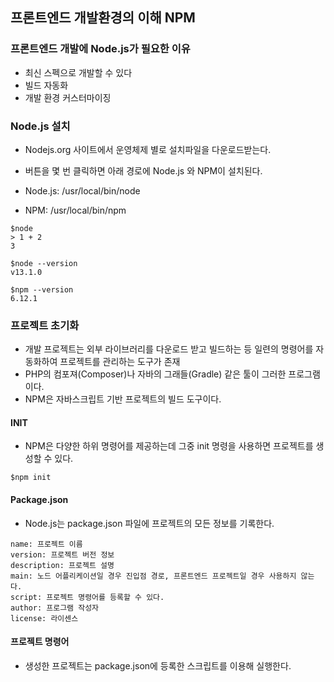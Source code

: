 ## 프론트엔드 개발환경의 이해 NPM


### 프론트엔드 개발에 Node.js가 필요한 이유
- 최신 스펙으로 개발할 수 있다
- 빌드 자동화
- 개발 환경 커스터마이징


### Node.js 설치

- Nodejs.org 사이트에서 운영체제 별로 설치파일을 다운로드받는다.
- 버튼을 몇 번 클릭하면 아래 경로에 Node.js 와 NPM이 설치된다.

- Node.js: /usr/local/bin/node
- NPM: /usr/local/bin/npm

```
$node
> 1 + 2
3
```

```
$node --version
v13.1.0
```

```
$npm --version
6.12.1
```

### 프로젝트 초기화

- 개발 프로젝트는 외부 라이브러리를 다운로드 받고 빌드하는 등 일련의 명령어를 자동화하여 프로젝트를 관리하는 도구가 존재
- PHP의 컴포져(Composer)나 자바의 그래들(Gradle) 같은 툴이 그러한 프로그램이다.
- NPM은 자바스크립트 기반 프로젝트의 빌드 도구이다.


#### INIT

- NPM은 다양한 하위 명령어를 제공하는데 그중 init 명령을 사용하면 프로젝트를 생성할 수 있다.

```
$npm init
```

#### Package.json

- Node.js는 package.json 파일에 프로젝트의 모든 정보를 기록한다.

```
name: 프로젝트 이름
version: 프로젝트 버전 정보
description: 프로젝트 설명
main: 노드 어플리케이션일 경우 진입점 경로, 프론트엔드 프로젝트일 경우 사용하지 않는다.
script: 프로젝트 명령어를 등록할 수 있다.
author: 프로그램 작성자
license: 라이센스
```

#### 프로젝트 명령어
- 생성한 프로젝트는 package.json에 등록한 스크립트를 이용해 실행한다.


